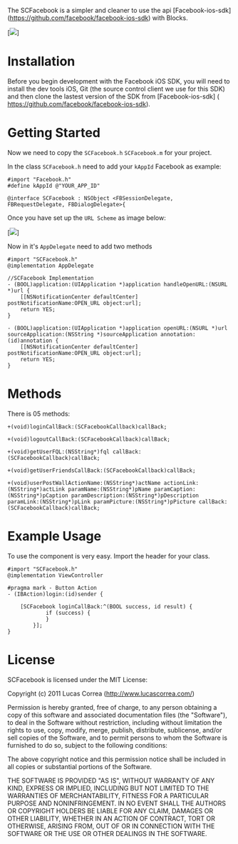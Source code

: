 The SCFacebook is a simpler and cleaner to use the api [Facebook-ios-sdk] (https://github.com/facebook/facebook-ios-sdk) with Blocks.

[![]( http://www.lucascorrea.com/scfacebook.png)]

Installation
=================
Before you begin development with the Facebook iOS SDK, you will need to install the dev tools iOS, Git (the source control client we use for this SDK) and then clone the lastest version of the SDK from [Facebook-ios-sdk] ( https://github.com/facebook/facebook-ios-sdk).


Getting Started
=================

Now we need to copy the `SCFacebook.h` `SCFacebook.m` for your project.

In the class `SCFacebook.h` need to add your `kAppId` Facebook as example:
 
	#import "Facebook.h"
	#define kAppId @"YOUR_APP_ID"
	
	@interface SCFacebook : NSObject <FBSessionDelegate, FBRequestDelegate, FBDialogDelegate>{

Once you have set up the `URL Scheme` as image below:

[![]( Https://developers.facebook.com/attachment/ios_config.png)]

Now in it's `AppDelegate` need to add two methods

	#import "SCFacebook.h"
	@implementation AppDelegate

	//SCFacebook Implementation
	- (BOOL)application:(UIApplication *)application handleOpenURL:(NSURL *)url {
    	[[NSNotificationCenter defaultCenter] postNotificationName:OPEN_URL object:url];
    	return YES;
	}

	- (BOOL)application:(UIApplication *)application openURL:(NSURL *)url sourceApplication:(NSString *)sourceApplication annotation:(id)annotation {
    	[[NSNotificationCenter defaultCenter] postNotificationName:OPEN_URL object:url];
    	return YES;
	}
	
Methods
===========

There is 05 methods:

	+(void)loginCallBack:(SCFacebookCallback)callBack;
	
	+(void)logoutCallBack:(SCFacebookCallback)callBack;
	
	+(void)getUserFQL:(NSString*)fql callBack:(SCFacebookCallback)callBack;
	
	+(void)getUserFriendsCallBack:(SCFacebookCallback)callBack;
	
	+(void)userPostWallActionName:(NSString*)actName actionLink:(NSString*)actLink paramName:(NSString*)pName paramCaption:(NSString*)pCaption paramDescription:(NSString*)pDescription paramLink:(NSString*)pLink paramPicture:(NSString*)pPicture callBack:(SCFacebookCallback)callBack;


Example Usage
=============

To use the component is very easy. Import the header for your class.

	#import "SCFacebook.h"
	@implementation ViewController

	#pragma mark - Button Action
	- (IBAction)login:(id)sender {
	    
		[SCFacebook loginCallBack:^(BOOL success, id result) {
	        	if (success) {
	        	}
	    	}];
	}

License
=============

SCFacebook is licensed under the MIT License:

Copyright (c) 2011 Lucas Correa (http://www.lucascorrea.com/)

Permission is hereby granted, free of charge, to any person obtaining a copy of this software and associated documentation files (the "Software"), to deal in the Software without restriction, including without limitation the rights to use, copy, modify, merge, publish, distribute, sublicense, and/or sell copies of the Software, and to permit persons to whom the Software is furnished to do so, subject to the following conditions:

The above copyright notice and this permission notice shall be included in all copies or substantial portions of the Software.

THE SOFTWARE IS PROVIDED "AS IS", WITHOUT WARRANTY OF ANY KIND, EXPRESS OR IMPLIED, INCLUDING BUT NOT LIMITED TO THE WARRANTIES OF MERCHANTABILITY, FITNESS FOR A PARTICULAR PURPOSE AND NONINFRINGEMENT. IN NO EVENT SHALL THE AUTHORS OR COPYRIGHT HOLDERS BE LIABLE FOR ANY CLAIM, DAMAGES OR OTHER LIABILITY, WHETHER IN AN ACTION OF CONTRACT, TORT OR OTHERWISE, ARISING FROM, OUT OF OR IN CONNECTION WITH THE SOFTWARE OR THE USE OR OTHER DEALINGS IN THE SOFTWARE.
